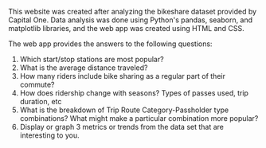 This website was created after analyzing the bikeshare dataset provided by Capital One. Data analysis was done using Python's pandas, seaborn, and matplotlib libraries, and the web app was created using HTML and CSS. 

The web app provides the answers to the following questions: 

1. Which start/stop stations are most popular?
2. What is the average distance traveled?
3. How many riders include bike sharing as a regular part of their commute?
4. How does ridership change with seasons? Types of passes used, trip duration, etc
5. What is the breakdown of Trip Route Category-Passholder type combinations? What might make a particular combination more popular?
6. Display or graph 3 metrics or trends from the data set that are interesting to you.


